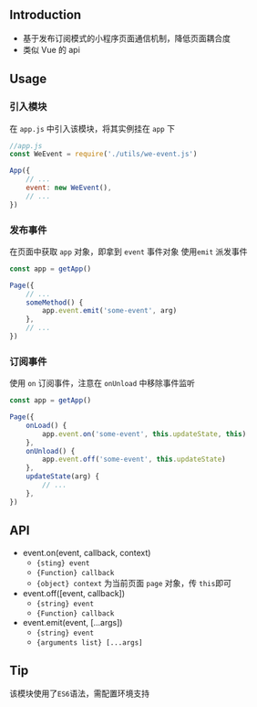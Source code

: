 ## Introduction

- 基于发布订阅模式的小程序页面通信机制，降低页面耦合度
- 类似 Vue 的 api

## Usage

### 引入模块

在 `app.js` 中引入该模块，将其实例挂在 `app` 下

``` javascript
//app.js
const WeEvent = require('./utils/we-event.js')

App({
    // ...
    event: new WeEvent(),
    // ...
})
```

### 发布事件

在页面中获取 `app` 对象，即拿到 `event` 事件对象
使用`emit` 派发事件

``` javascript
const app = getApp()

Page({
    // ...
    someMethod() {
        app.event.emit('some-event', arg)
    },
    // ...
})
```

### 订阅事件

使用 `on` 订阅事件，注意在 `onUnload` 中移除事件监听

``` javascript
const app = getApp()

Page({
    onLoad() {
        app.event.on('some-event', this.updateState, this)
    },
    onUnload() {
        app.event.off('some-event', this.updateState)
    },
    updateState(arg) {
        // ...
    },
})
```

## API

- event.on(event, callback, context)
  - `{sting} event`
  - `{Function} callback`
  - `{object} context` 为当前页面 `page` 对象，传 `this`即可
- event.off([event, callback])
  - `{string} event`
  - `{Function} callback`
- event.emit(event, [...args])
  - `{string} event`
  - `{arguments list} [...args]`

## Tip

该模块使用了`ES6`语法，需配置环境支持
